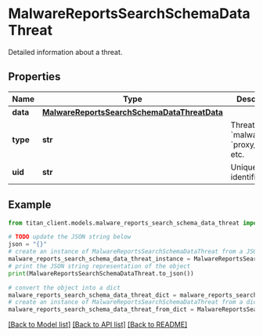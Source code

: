 # MalwareReportsSearchSchemaDataThreat

Detailed information about a threat.

## Properties

Name | Type | Description | Notes
------------ | ------------- | ------------- | -------------
**data** | [**MalwareReportsSearchSchemaDataThreatData**](MalwareReportsSearchSchemaDataThreatData.md) |  | 
**type** | **str** | Threat type: &#x60;malware&#x60;, &#x60;proxy_service&#x60; etc. | 
**uid** | **str** | Unique threat identifier. | 

## Example

```python
from titan_client.models.malware_reports_search_schema_data_threat import MalwareReportsSearchSchemaDataThreat

# TODO update the JSON string below
json = "{}"
# create an instance of MalwareReportsSearchSchemaDataThreat from a JSON string
malware_reports_search_schema_data_threat_instance = MalwareReportsSearchSchemaDataThreat.from_json(json)
# print the JSON string representation of the object
print(MalwareReportsSearchSchemaDataThreat.to_json())

# convert the object into a dict
malware_reports_search_schema_data_threat_dict = malware_reports_search_schema_data_threat_instance.to_dict()
# create an instance of MalwareReportsSearchSchemaDataThreat from a dict
malware_reports_search_schema_data_threat_from_dict = MalwareReportsSearchSchemaDataThreat.from_dict(malware_reports_search_schema_data_threat_dict)
```
[[Back to Model list]](../README.md#documentation-for-models) [[Back to API list]](../README.md#documentation-for-api-endpoints) [[Back to README]](../README.md)


